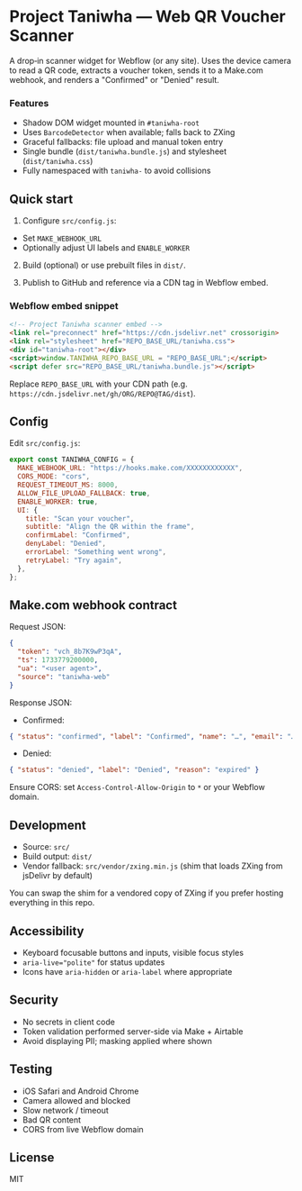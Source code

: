 # Project Taniwha — Web QR Voucher Scanner

A drop‑in scanner widget for Webflow (or any site). Uses the device camera to read a QR code, extracts a voucher token, sends it to a Make.com webhook, and renders a "Confirmed" or "Denied" result.

### Features
- Shadow DOM widget mounted in `#taniwha-root`
- Uses `BarcodeDetector` when available; falls back to ZXing
- Graceful fallbacks: file upload and manual token entry
- Single bundle (`dist/taniwha.bundle.js`) and stylesheet (`dist/taniwha.css`)
- Fully namespaced with `taniwha-` to avoid collisions

## Quick start

1) Configure `src/config.js`:
- Set `MAKE_WEBHOOK_URL`
- Optionally adjust UI labels and `ENABLE_WORKER`

2) Build (optional) or use prebuilt files in `dist/`.

3) Publish to GitHub and reference via a CDN tag in Webflow embed.

### Webflow embed snippet

```html
<!-- Project Taniwha scanner embed -->
<link rel="preconnect" href="https://cdn.jsdelivr.net" crossorigin>
<link rel="stylesheet" href="REPO_BASE_URL/taniwha.css">
<div id="taniwha-root"></div>
<script>window.TANIWHA_REPO_BASE_URL = "REPO_BASE_URL";</script>
<script defer src="REPO_BASE_URL/taniwha.bundle.js"></script>
```

Replace `REPO_BASE_URL` with your CDN path (e.g. `https://cdn.jsdelivr.net/gh/ORG/REPO@TAG/dist`).

## Config

Edit `src/config.js`:

```js
export const TANIWHA_CONFIG = {
  MAKE_WEBHOOK_URL: "https://hooks.make.com/XXXXXXXXXXXX",
  CORS_MODE: "cors",
  REQUEST_TIMEOUT_MS: 8000,
  ALLOW_FILE_UPLOAD_FALLBACK: true,
  ENABLE_WORKER: true,
  UI: {
    title: "Scan your voucher",
    subtitle: "Align the QR within the frame",
    confirmLabel: "Confirmed",
    denyLabel: "Denied",
    errorLabel: "Something went wrong",
    retryLabel: "Try again",
  },
};
```

## Make.com webhook contract

Request JSON:

```json
{
  "token": "vch_8b7K9wP3qA",
  "ts": 1733779200000,
  "ua": "<user agent>",
  "source": "taniwha-web"
}
```

Response JSON:
- Confirmed:
```json
{ "status": "confirmed", "label": "Confirmed", "name": "…", "email": "…", "meta": { "batch": "…", "redeemedAt": "…" } }
```
- Denied:
```json
{ "status": "denied", "label": "Denied", "reason": "expired" }
```

Ensure CORS: set `Access-Control-Allow-Origin` to `*` or your Webflow domain.

## Development

- Source: `src/`
- Build output: `dist/`
- Vendor fallback: `src/vendor/zxing.min.js` (shim that loads ZXing from jsDelivr by default)

You can swap the shim for a vendored copy of ZXing if you prefer hosting everything in this repo.

## Accessibility

- Keyboard focusable buttons and inputs, visible focus styles
- `aria-live="polite"` for status updates
- Icons have `aria-hidden` or `aria-label` where appropriate

## Security

- No secrets in client code
- Token validation performed server-side via Make + Airtable
- Avoid displaying PII; masking applied where shown

## Testing

- iOS Safari and Android Chrome
- Camera allowed and blocked
- Slow network / timeout
- Bad QR content
- CORS from live Webflow domain

## License
MIT